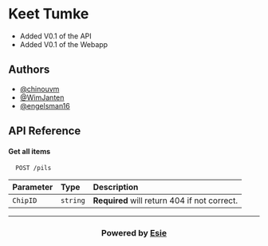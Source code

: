 
# Keet Tumke

- Added V0.1 of the API
- Added V0.1 of the Webapp
## Authors

- [@chinouvm](https://github.com/chinouvm)
- [@WimJanten](https://github.com/WimJanten)
- [@engelsman16](https://github.com/engelsman16)


## API Reference

#### Get all items

```
  POST /pils
```

| Parameter | Type     | Description                |
| :-------- | :------- | :------------------------- |
| `ChipID` | `string` | **Required** will return 404 if not correct. |




---
<h3 align="center">Powered by <a href="https://www.esie.nl">Esie</a></h3>
